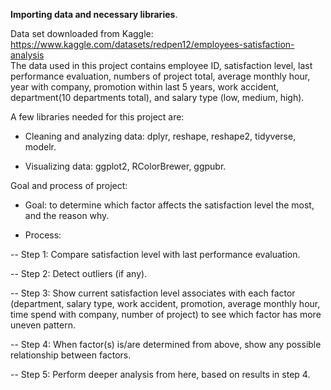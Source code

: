 **Importing data and necessary libraries**.  

Data set downloaded from Kaggle: https://www.kaggle.com/datasets/redpen12/employees-satisfaction-analysis  
The data used in this project contains employee ID, satisfaction level, last performance evaluation, numbers of project total, average monthly hour, year with company, promotion within last 5 years, work accident, department(10 departments total), and salary type (low, medium, high).  

A few libraries needed for this project are:  

- Cleaning and analyzing data: dplyr, reshape, reshape2, tidyverse, modelr.  

- Visualizing data: ggplot2, RColorBrewer, ggpubr.  

Goal and process of project: 

- Goal: to determine which factor affects the satisfaction level the most, and the reason why.   

- Process: 

-- Step 1: Compare satisfaction level with last performance evaluation. 

-- Step 2: Detect outliers (if any). 

-- Step 3: Show current satisfaction level associates with each factor (department, salary type, work accident, promotion, average monthly hour, time spend with company, number of project) to see which factor has more uneven pattern. 

-- Step 4: When factor(s) is/are determined from above, show any possible relationship between factors.  

-- Step 5: Perform deeper analysis from here, based on results in step 4.  

